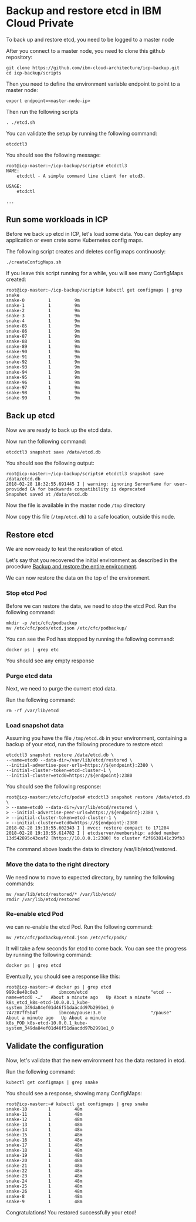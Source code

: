 # Backup and restore etcd in IBM Cloud Private

To back up and restore etcd, you need to be logged to a master node

After you connect to a master node, you need to clone this github repository:

```
git clone https://github.com/ibm-cloud-architecture/icp-backup.git
cd icp-backup/scripts
```

Then you need to define the environment variable endpoint to point to a master node:

```
export endpoint=<master-node-ip>
```

Then run the following scripts

```
. ./etcd.sh
```

You can validate the setup by running the following command:

```
etcdctl3
```

You should see the following message:

```
root@icp-master:~/icp-backup/scripts# etcdctl3
NAME:
	etcdctl - A simple command line client for etcd3.

USAGE:
	etcdctl

...
```

## Run some workloads in ICP

Before we back up etcd in ICP, let's load some data.
You can deploy any application or even crete some Kubernetes config maps.

The following script creates and deletes config maps continuosly:

```
./createConfigMaps.sh
```

If you leave this script running for a while, you will see many ConfigMaps created:

```
root@icp-master:~/icp-backup/scripts# kubectl get configmaps | grep snake
snake-0         1         9m
snake-1         1         9m
snake-2         1         9m
snake-3         1         9m
snake-4         1         9m
snake-85        1         9m
snake-86        1         9m
snake-87        1         9m
snake-88        1         9m
snake-89        1         9m
snake-90        1         9m
snake-91        1         9m
snake-92        1         9m
snake-93        1         9m
snake-94        1         9m
snake-95        1         9m
snake-96        1         9m
snake-97        1         9m
snake-98        1         9m
snake-99        1         9m
```

## Back up etcd

Now we are ready to back up the etcd data.

Now run the following command:

```
etcdctl3 snapshot save /data/etcd.db
```

You should see the following output:

```
root@icp-master:~/icp-backup/scripts# etcdctl3 snapshot save /data/etcd.db
2018-02-28 18:32:55.691445 I | warning: ignoring ServerName for user-provided CA for backwards compatibility is deprecated
Snapshot saved at /data/etcd.db
```

Now the file is available in the master node `/tmp` directory

Now copy this file (`/tmp/etcd.db`) to a safe location, outside this node.

## Restore etcd

We are now ready to test the restoration of etcd.

Let's say that you recovered the initial environment as described in the procedure [Backup and restore the entire environment](docs/entire.md).

We can now restore the data on the top of the environment.

### Stop etcd Pod

Before we can restore the data, we need to stop the etcd Pod. Run the following command:

```
mkdir -p /etc/cfc/podbackup
mv /etc/cfc/pods/etcd.json /etc/cfc/podbackup/
```

You can see the Pod has stopped by running the following command:

```
docker ps | grep etc
```

You should see any empty response

### Purge etcd data

Next, we need to purge the current etcd data.

Run the following command:

```
rm -rf /var/lib/etcd
```

### Load snapshot data

Assuming you have the file `/tmp/etcd.db` in your environment, containing a backup of your etcd, run the following procedure to restore etcd:

```
etcdctl3 snapshot restore /data/etcd.db \
--name=etcd0 --data-dir=/var/lib/etcd/restored \
--initial-advertise-peer-urls=https://${endpoint}:2380 \
--initial-cluster-token=etcd-cluster-1 \
--initial-cluster=etcd0=https://${endpoint}:2380
```

You should see the following response:

```
root@icp-master:/etc/cfc/pods# etcdctl3 snapshot restore /data/etcd.db \
> --name=etcd0 --data-dir=/var/lib/etcd/restored \
> --initial-advertise-peer-urls=https://${endpoint}:2380 \
> --initial-cluster-token=etcd-cluster-1 \
> --initial-cluster=etcd0=https://${endpoint}:2380
2018-02-28 19:10:55.602343 I | mvcc: restore compact to 171204
2018-02-28 19:10:55.614782 I | etcdserver/membership: added member 13d542895c43caf2 [https://10.0.0.1:2380] to cluster f2f6638141c39fb3

```

The command above loads the data to directory /var/lib/etcd/restored. 

### Move the data to the right directory


We need now to move to expected directory, by running the following commands:

```
mv /var/lib/etcd/restored/* /var/lib/etcd/
rmdir /var/lib/etcd/restored
```

### Re-enable etcd Pod

we can re-enable the etcd Pod. Run the following command:

```
mv /etc/cfc/podbackup/etcd.json /etc/cfc/pods/
```

It will take a few seconds for etcd to come back. You can see the progress by running the following command:

```
docker ps | grep etcd
```

Eventually, you should see a response like this:

```
root@icp-master:~# docker ps | grep etcd
999c8e48c0e3        ibmcom/etcd                        "etcd --name=etcd0 -…"   About a minute ago   Up About a minute                       k8s_etcd_k8s-etcd-10.0.0.1_kube-system_349da84ef01d46f51daacdd97b2991e1_0
747287ff5b4f        ibmcom/pause:3.0                   "/pause"                 About a minute ago   Up About a minute                       k8s_POD_k8s-etcd-10.0.0.1_kube-system_349da84ef01d46f51daacdd97b2991e1_0

```

## Validate the configuration

Now, let's validate that the new environment has the data restored in etcd.

Run the following command:

```
kubectl get configmaps | grep snake
```

You should see a response, showing many ConfigMaps:

```
root@icp-master:~# kubectl get configmaps | grep snake
snake-10        1         48m
snake-11        1         48m
snake-12        1         48m
snake-13        1         48m
snake-14        1         48m
snake-15        1         48m
snake-16        1         48m
snake-17        1         48m
snake-18        1         48m
snake-19        1         48m
snake-20        1         48m
snake-21        1         48m
snake-22        1         48m
snake-23        1         48m
snake-24        1         48m
snake-25        1         48m
snake-26        1         48m
snake-8         1         48m
snake-9         1         48m
```

Congratulations! You restored successfully your etcd!





